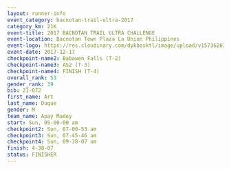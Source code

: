 ```yaml
---
layout: runner-info 
event_category: bacnotan-trail-ultra-2017 
category_km: 21K 
event-title: 2017 BACNOTAN TRAIL ULTRA CHALLENGE 
event-location: Bacnotan Town Plaza La Union Philippines 
event-logo: https://res.cloudinary.com/dykbosktl/image/upload/v1573626331/Logo/lOGO_sclsdl.png 
event-date: 2017-12-17 
checkpoint-name2: Babawen Falls (T-2) 
checkpoint-name3: AS2 (T-3) 
checkpoint-name4: FINISH (T-4) 
overall_rank: 53
gender_rank: 39
bib: 21-072
first_name: Art
last_name: Duque
gender: M
team_name: Apay Madey
start: Sun, 05-00-00 am
checkpoint2: Sun, 07-00-53 am
checkpoint3: Sun, 07-45-46 am
checkpoint4: Sun, 09-38-07 am
finish: 4-38-07
status: FINISHER
---
```

